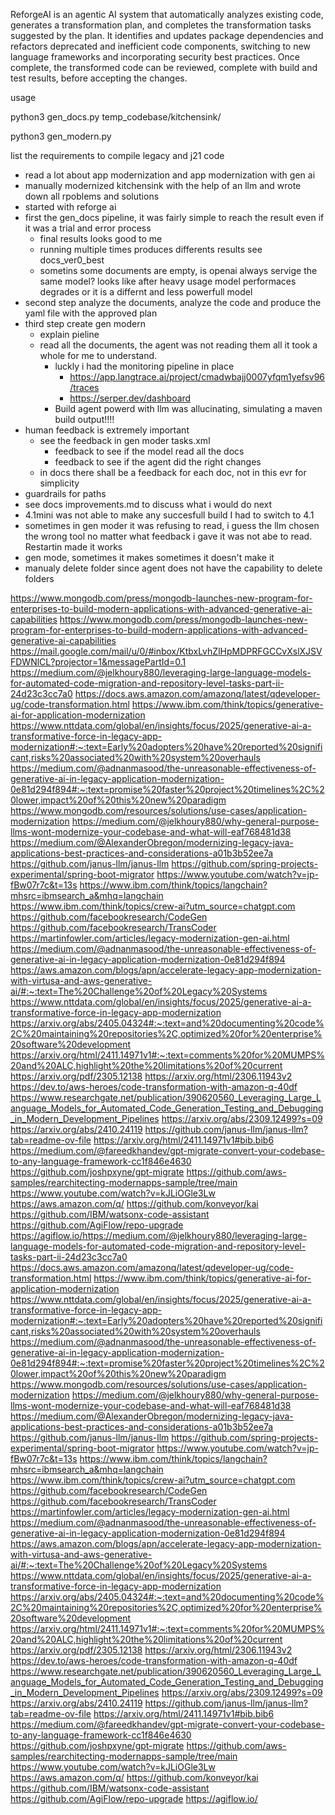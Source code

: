 ReforgeAI is an agentic AI system that automatically analyzes existing code, 
generates a transformation plan, and completes the transformation tasks suggested by the plan. 
It identifies and updates package dependencies and refactors deprecated and inefficient code components, 
switching to new language frameworks and incorporating security best practices. 
Once complete, the transformed code can be reviewed, complete with build and test results, 
before accepting the changes.

usage 

python3 gen_docs.py temp_codebase/kitchensink/

python3 gen_modern.py 



list the requirements to compile legacy and j21 code


- read a lot about app modernization and app modernization with gen ai
- manually modernized kitchensink with the help of an llm and wrote down all rpoblems and solutions
- started with reforge ai
- first the gen_docs pipeline, it was fairly simple to reach the result even if it was a trial and error process
    - final results looks good to me
    - running multiple times produces differents results see docs_ver0_best
    - sometins some documents are empty, is openai always servige the same model? looks like after heavy usage model performaces degrades or it is a differnt and less powerfull model
- second step analyze the documents, analyze the code and produce the yaml file with the approved plan
- third step create gen modern
  - explain pieline
  - read all the documents, the agent was not reading them all it took a whole for me to understand.
    - luckly i had the monitoring pipeline in place 
      - https://app.langtrace.ai/project/cmadwbajj0007yfqm1yefsv96/traces
      - https://serper.dev/dashboard
    - Build agent powerd with llm was allucinating, simulating a maven build output!!!!
- human feedback is extremely important
  - see the feedback in gen moder tasks.xml
    - feedback to see if the model read all the docs
    - feedback to see if the agent did the right changes
  - in docs there shall be a feedback for each doc, not in this evr for simplicity
- guardrails for paths 
- see docs improvements.md to discuss what i would do next 
- 4.1mini was not able to make any succesfull build I had to switch to 4.1
- sometimes in gen moder it was refusing to read, i guess the llm chosen the wrong tool
  no matter what feedback i gave it was not abe to read. Restartin made it works
- gen mode, sometimes it makes sometimes it doesn't make it 
- manualy delete folder since agent does not have the capability to delete folders


https://www.mongodb.com/press/mongodb-launches-new-program-for-enterprises-to-build-modern-applications-with-advanced-generative-ai-capabilities
https://www.mongodb.com/press/mongodb-launches-new-program-for-enterprises-to-build-modern-applications-with-advanced-generative-ai-capabilities
https://mail.google.com/mail/u/0/#inbox/KtbxLvhZlHpMDPRFGCCvXslXJSVFDWNlCL?projector=1&messagePartId=0.1
https://medium.com/@jelkhoury880/leveraging-large-language-models-for-automated-code-migration-and-repository-level-tasks-part-ii-24d23c3cc7a0
https://docs.aws.amazon.com/amazonq/latest/qdeveloper-ug/code-transformation.html
https://www.ibm.com/think/topics/generative-ai-for-application-modernization
https://www.nttdata.com/global/en/insights/focus/2025/generative-ai-a-transformative-force-in-legacy-app-modernization#:~:text=Early%20adopters%20have%20reported%20significant,risks%20associated%20with%20system%20overhauls
https://medium.com/@adnanmasood/the-unreasonable-effectiveness-of-generative-ai-in-legacy-application-modernization-0e81d294f894#:~:text=promise%20faster%20project%20timelines%2C%20lower,impact%20of%20this%20new%20paradigm
https://www.mongodb.com/resources/solutions/use-cases/application-modernization
https://medium.com/@jelkhoury880/why-general-purpose-llms-wont-modernize-your-codebase-and-what-will-eaf768481d38
https://medium.com/@AlexanderObregon/modernizing-legacy-java-applications-best-practices-and-considerations-a01b3b52ee7a
https://github.com/janus-llm/janus-llm
https://github.com/spring-projects-experimental/spring-boot-migrator
https://www.youtube.com/watch?v=jp-fBw07r7c&t=13s
https://www.ibm.com/think/topics/langchain?mhsrc=ibmsearch_a&mhq=langchain
https://www.ibm.com/think/topics/crew-ai?utm_source=chatgpt.com
https://github.com/facebookresearch/CodeGen
https://github.com/facebookresearch/TransCoder
https://martinfowler.com/articles/legacy-modernization-gen-ai.html
https://medium.com/@adnanmasood/the-unreasonable-effectiveness-of-generative-ai-in-legacy-application-modernization-0e81d294f894
https://aws.amazon.com/blogs/apn/accelerate-legacy-app-modernization-with-virtusa-and-aws-generative-ai/#:~:text=The%20Challenge%20of%20Legacy%20Systems
https://www.nttdata.com/global/en/insights/focus/2025/generative-ai-a-transformative-force-in-legacy-app-modernization
https://arxiv.org/abs/2405.04324#:~:text=and%20documenting%20code%2C%20maintaining%20repositories%2C,optimized%20for%20enterprise%20software%20development
https://arxiv.org/html/2411.14971v1#:~:text=comments%20for%20MUMPS%20and%20ALC,highlight%20the%20limitations%20of%20current
https://arxiv.org/pdf/2305.12138
https://arxiv.org/html/2306.11943v2
https://dev.to/aws-heroes/code-transformation-with-amazon-q-40df
https://www.researchgate.net/publication/390620560_Leveraging_Large_Language_Models_for_Automated_Code_Generation_Testing_and_Debugging_in_Modern_Development_Pipelines
https://arxiv.org/abs/2309.12499?s=09
https://arxiv.org/abs/2410.24119
https://github.com/janus-llm/janus-llm?tab=readme-ov-file
https://arxiv.org/html/2411.14971v1#bib.bib6
https://medium.com/@fareedkhandev/gpt-migrate-convert-your-codebase-to-any-language-framework-cc1f846e4630
https://github.com/joshpxyne/gpt-migrate
https://github.com/aws-samples/rearchitecting-modernapps-sample/tree/main
https://www.youtube.com/watch?v=kJLiOGle3Lw
https://aws.amazon.com/q/
https://github.com/konveyor/kai
https://github.com/IBM/watsonx-code-assistant
https://github.com/AgiFlow/repo-upgrade
https://agiflow.io/https://medium.com/@jelkhoury880/leveraging-large-language-models-for-automated-code-migration-and-repository-level-tasks-part-ii-24d23c3cc7a0
https://docs.aws.amazon.com/amazonq/latest/qdeveloper-ug/code-transformation.html
https://www.ibm.com/think/topics/generative-ai-for-application-modernization
https://www.nttdata.com/global/en/insights/focus/2025/generative-ai-a-transformative-force-in-legacy-app-modernization#:~:text=Early%20adopters%20have%20reported%20significant,risks%20associated%20with%20system%20overhauls
https://medium.com/@adnanmasood/the-unreasonable-effectiveness-of-generative-ai-in-legacy-application-modernization-0e81d294f894#:~:text=promise%20faster%20project%20timelines%2C%20lower,impact%20of%20this%20new%20paradigm
https://www.mongodb.com/resources/solutions/use-cases/application-modernization
https://medium.com/@jelkhoury880/why-general-purpose-llms-wont-modernize-your-codebase-and-what-will-eaf768481d38
https://medium.com/@AlexanderObregon/modernizing-legacy-java-applications-best-practices-and-considerations-a01b3b52ee7a
https://github.com/janus-llm/janus-llm
https://github.com/spring-projects-experimental/spring-boot-migrator
https://www.youtube.com/watch?v=jp-fBw07r7c&t=13s
https://www.ibm.com/think/topics/langchain?mhsrc=ibmsearch_a&mhq=langchain
https://www.ibm.com/think/topics/crew-ai?utm_source=chatgpt.com
https://github.com/facebookresearch/CodeGen
https://github.com/facebookresearch/TransCoder
https://martinfowler.com/articles/legacy-modernization-gen-ai.html
https://medium.com/@adnanmasood/the-unreasonable-effectiveness-of-generative-ai-in-legacy-application-modernization-0e81d294f894
https://aws.amazon.com/blogs/apn/accelerate-legacy-app-modernization-with-virtusa-and-aws-generative-ai/#:~:text=The%20Challenge%20of%20Legacy%20Systems
https://www.nttdata.com/global/en/insights/focus/2025/generative-ai-a-transformative-force-in-legacy-app-modernization
https://arxiv.org/abs/2405.04324#:~:text=and%20documenting%20code%2C%20maintaining%20repositories%2C,optimized%20for%20enterprise%20software%20development
https://arxiv.org/html/2411.14971v1#:~:text=comments%20for%20MUMPS%20and%20ALC,highlight%20the%20limitations%20of%20current
https://arxiv.org/pdf/2305.12138
https://arxiv.org/html/2306.11943v2
https://dev.to/aws-heroes/code-transformation-with-amazon-q-40df
https://www.researchgate.net/publication/390620560_Leveraging_Large_Language_Models_for_Automated_Code_Generation_Testing_and_Debugging_in_Modern_Development_Pipelines
https://arxiv.org/abs/2309.12499?s=09
https://arxiv.org/abs/2410.24119
https://github.com/janus-llm/janus-llm?tab=readme-ov-file
https://arxiv.org/html/2411.14971v1#bib.bib6
https://medium.com/@fareedkhandev/gpt-migrate-convert-your-codebase-to-any-language-framework-cc1f846e4630
https://github.com/joshpxyne/gpt-migrate
https://github.com/aws-samples/rearchitecting-modernapps-sample/tree/main
https://www.youtube.com/watch?v=kJLiOGle3Lw
https://aws.amazon.com/q/
https://github.com/konveyor/kai
https://github.com/IBM/watsonx-code-assistant
https://github.com/AgiFlow/repo-upgrade
https://agiflow.io/